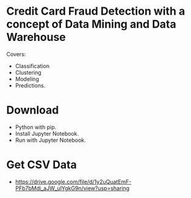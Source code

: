 # Credit Card Fraud Detection with a concept of Data Mining and Data Warehouse

Covers:

- Classification
- Clustering
- Modeling
- Predictions.

# Download

- Python with pip.
- Install Jupyter Notebook.
- Run with Jupyter Notebook.

# Get CSV Data 

- https://drive.google.com/file/d/1y2uQuatEmF-PFb7bMdi_aJW_ulYgkG9n/view?usp=sharing
